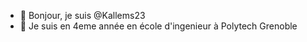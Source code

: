 - 👋 Bonjour, je suis @Kallems23
- 🌱 Je suis en 4eme année en école d'ingenieur à Polytech Grenoble 

<!---
Kallems23/Kallems23 is a ✨ special ✨ repository because its `README.md` (this file) appears on your GitHub profile.
You can click the Preview link to take a look at your changes.
--->
